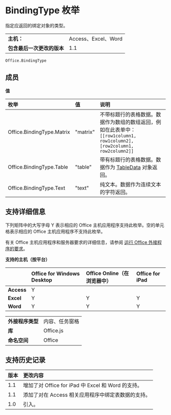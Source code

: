 
# <a name="bindingtype-enumeration"></a>BindingType 枚举
 指定应返回的绑定对象的类型。

|||
|:-----|:-----|
|**主机：**|Access、Excel、Word|
|**包含最后一次更改的版本**|1.1|

```
Office.BindingType
```


## <a name="members"></a>成员


**值**


|**枚举**|**值**|**说明**|
|:-----|:-----|:-----|
|Office.BindingType.Matrix|"matrix"|不带标题行的表格数据。数据作为数组的数组返回，例如在此表单中：` [[row1column1, row1column2],[row2column1, row2column2]]`|
|Office.BindingType.Table|"table"|带有标题行的表格数据。数据作为 [TableData](../../reference/shared/tabledata.md) 对象返回。|
|Office.BindingType.Text|"text"|纯文本。数据作为连续文本的字符返回。|

## <a name="support-details"></a>支持详细信息


下列矩阵中的大写字母 Y 表示相应的 Office 主机应用程序支持此枚举。空的单元格表示相应的 Office 主机应用程序不支持此枚举。

有关 Office 主机应用程序和服务器要求的详细信息，请参阅 [运行 Office 外接程序的要求](../../docs/overview/requirements-for-running-office-add-ins.md)。


**支持的主机（按平台）**


||**Office for Windows Desktop**|**Office Online（在浏览器中）**|**Office for iPad**|
|:-----|:-----|:-----|:-----|
|**Access**|Y|||
|**Excel**|Y|Y|Y|
|**Word**|Y|Y|Y|

|||
|:-----|:-----|
|**外接程序类型**|内容、任务窗格|
|**库**|Office.js|
|**命名空间**|Office|

## <a name="support-history"></a>支持历史记录



|**版本**|**更改内容**|
|:-----|:-----|
|1.1|增加了对 Office for iPad 中 Excel 和 Word 的支持。|
|1.1|添加了对在 Access 相关应用程序中绑定表数据的支持。|
|1.0|引入。|
